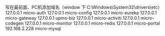 写在最前面、PC机添加域名（window 下 C:\Windows\System32\drivers\etc）
    127.0.0.1       micro-auth
	127.0.0.1   	   micro-config
	127.0.0.1   	   micro-eureka
	127.0.0.1   	   micro-gateway
	127.0.0.1   	   upms-biz	
	127.0.0.1   	   micro-activiti
	127.0.0.1   	   micro-codegen
	127.0.0.1   	   micro-monitor
	127.0.0.1  	   micro-redis
	127.0.0.1      micro-portal
	192.168.2.228  micro-mysql